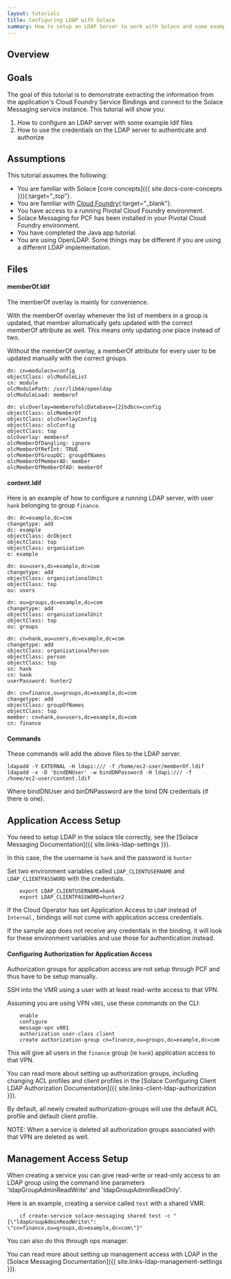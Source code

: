 ```yaml
---
layout: tutorials
title: Configuring LDAP with Solace
summary: How to setup an LDAP Server to work with Solace and some examples on how LDAP auth works
---
```


## Overview

## Goals

The goal of this tutorial is to demonstrate extracting the information from the application's Cloud Foundry Service Bindings and connect to the Solace Messaging service instance.  This tutorial will show you:

1. How to configure an LDAP server with some example ldif files
1. How to use the credentials on the LDAP server to authenticate and authorize

## Assumptions

This tutorial assumes the following:

* You are familiar with Solace [core concepts]({{ site.docs-core-concepts }}){:target="_top"}.
* You are familiar with [Cloud Foundry](https://www.cloudfoundry.org/){:target="_blank"}.
* You have access to a running Pivotal Cloud Foundry environment.
* Solace Messaging for PCF has been installed in your Pivotal Cloud Foundry environment.
* You have completed the Java app tutorial.
* You are using OpenLDAP. Some things may be different if you are using a different LDAP implementation.

## Files

#### memberOf.ldif

The memberOf overlay is mainly for convenience.

With the memberOf overlay whenever the list of members in a group is updated, that member allomatically gets updated with the correct memberOf attribute as well. This means only updating one place instead of two. 

Without the memberOf overlay, a memberOf attribute for every user to be updated manually with the correct groups.

```
dn: cn=modulecn=config
objectClass: olcModuleList
cn: module
olcModulePath: /usr/lib64/openldap
olcModuleLoad: memberof

dn: olcOverlay=memberofolcDatabase={2}bdbcn=config
objectClass: olcMemberOf
objectClass: olcOverlayConfig
objectClass: olcConfig
objectClass: top
olcOverlay: memberof
olcMemberOfDangling: ignore
olcMemberOfRefInt: TRUE
olcMemberOfGroupOC: groupOfNames
olcMemberOfMemberAD: member
olcMemberOfMemberOfAD: memberOf
```

#### content.ldif

Here is an example of how to configure a running LDAP server, with user `hank` belonging to group `finance`. 

```
dn: dc=example,dc=com
changetype: add
dc: example
objectClass: dcObject
objectClass: top
objectClass: organization
o: example

dn: ou=users,dc=example,dc=com
changetype: add
objectClass: organizationalUnit
objectClass: top
ou: users 

dn: ou=groups,dc=example,dc=com
changetype: add
objectClass: organizationalUnit
objectClass: top
ou: groups

dn: cn=hank,ou=users,dc=example,dc=com
changetype: add
objectClass: organizationalPerson
objectClass: person
objectClass: top
sn: hank
cn: hank
userPassword: hunter2

dn: cn=finance,ou=groups,dc=example,dc=com
changetype: add
objectClass: groupOfNames
objectClass: top
member: cn=hank,ou=users,dc=example,dc=com
cn: finance
```
#### Commands

These commands will add the above files to the LDAP server.

```
ldapadd -Y EXTERNAL -H ldapi:/// -f /home/ec2-user/memberOf.ldif
ldapadd -x -D 'bindDNUser' -w bindDNPassword -H ldapi:/// -f /home/ec2-user/content.ldif
```

Where bindDNUser and binDNPassword are the bind DN credentials (if there is one).

## Application Access Setup 

You need to setup LDAP in the solace tile correctly, see the [Solace Messaging Documentation]({{ site.links-ldap-settings }}).

In this case, the the username is `hank` and the password is `hunter`

Set two environment variables called `LDAP_CLIENTUSERNAME` and `LDAP_CLIENTPASSWORD` with the credentials.

```
    export LDAP_CLIENTUSERNAME=hank
    export LDAP_CLIENTPASSWORD=hunter2
```

If the Cloud Operator has set Application Access to `LDAP` instead of `Internal,` bindings will not come with application access credentials.

If the sample app does not receive any credentials in the binding, it will look for these environment variables and use those for authentication instead.

#### Configuring Authorization for Application Access

Authorization groups for application access are not setup through PCF and thus have to be setup manually.

SSH into the VMR using a user with at least read-write access to that VPN.

Assuming you are using VPN `v001`, use these commands on the CLI:
```
    enable
    configure
    message-vpn v001
    authorization user-class client
    create authorization-group cn=finance,ou=groups,dc=example,dc=com
```

This will give all users in the `finance` group (ie `hank`) application access to that VPN. 

You can read more about setting up authorization groups, including changing ACL profiles and client profiles in the [Solace Configuring Client LDAP Authorization Documentation]({{ site.links-client-ldap-authorization }}).

By default, all newly created authorization-groups will use the default ACL profile and default client profile. 

NOTE: When a service is deleted all authorization groups associated with that VPN are deleted as well.

## Management Access Setup

When creating a service you can give read-write or read-only access to an LDAP group using the command line parameters 'ldapGroupAdminReadWrite' and 'ldapGroupAdminReadOnly'.

Here is an example, creating a service called `test` with a shared VMR.

```
    cf create-service solace-messaging shared test -c "{\"ldapGroupAdminReadWrite\": \"cn=finance,ou=groups,dc=example,dc=com\"}"
```

You can also do this through ops manager.

You can read more about setting up management access with LDAP in the [Solace Messaging Documentation]({{ site.links-ldap-management-settings }}).
